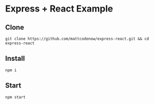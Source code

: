 # Express + React Example

## Clone
```
git clone https://github.com/mattcodenow/express-react.git && cd express-react
```

## Install
```
npm i
```

## Start
```
npm start
```